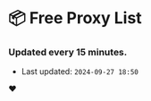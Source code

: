 # :package: Free Proxy List
### Updated every 15 minutes.

- Last updated: `2024-09-27 18:50`

:heart:
